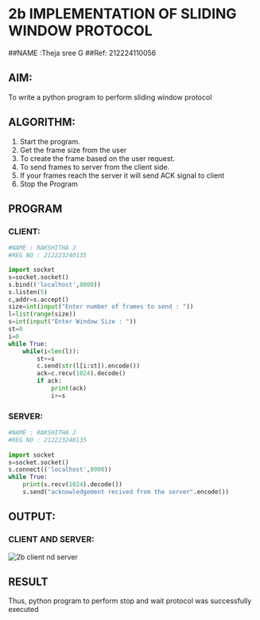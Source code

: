# 2b IMPLEMENTATION OF SLIDING WINDOW PROTOCOL
##NAME :Theja sree G
##Ref: 212224110056
## AIM:
To write a python program to perform sliding window protocol 
## ALGORITHM:
1. Start the program.
2. Get the frame size from the user
3. To create the frame based on the user request.
4. To send frames to server from the client side.
5. If your frames reach the server it will send ACK signal to client
6. Stop the Program
## PROGRAM
### CLIENT:
```python
#NAME : RAKSHITHA J
#REG NO : 212223240135

import socket 
s=socket.socket() 
s.bind(('localhost',8000)) 
s.listen(5) 
c,addr=s.accept() 
size=int(input("Enter number of frames to send : ")) 
l=list(range(size)) 
s=int(input("Enter Window Size : ")) 
st=0 
i=0 
while True: 
    while(i<len(l)): 
        st+=s 
        c.send(str(l[i:st]).encode()) 
        ack=c.recv(1024).decode()
        if ack: 
            print(ack) 
            i+=s 
```

### SERVER:
```python
#NAME : RAKSHITHA J
#REG NO : 212223240135
 
import socket 
s=socket.socket() 
s.connect(('localhost',8000))  
while True:    
    print(s.recv(1024).decode()) 
    s.send("acknowledgement recived from the server".encode()) 
```

## OUTPUT:
### CLIENT AND SERVER:

![2b client nd server](https://github.com/user-attachments/assets/7b930fd5-fc4b-403f-92aa-aaa9fc24c98f)

## RESULT
Thus, python program to perform stop and wait protocol was successfully executed

